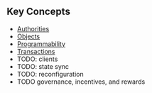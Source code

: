 ## Key Concepts
- [Authorities](authorities.md)
- [Objects](objects.md)
- [Programmability](programmability.md)
- [Transactions](transactions.md)
- TODO: clients
- TODO: state sync
- TODO: reconfiguration
- TODO governance, incentives, and rewards
